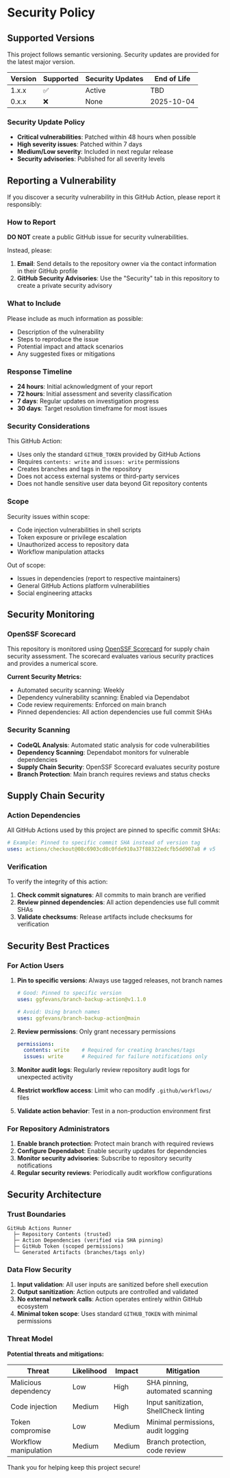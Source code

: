 # Security Policy

## Supported Versions

This project follows semantic versioning. Security updates are provided for the latest major version.

| Version | Supported          | Security Updates | End of Life |
| ------- | ------------------ | --------------- | ----------- |
| 1.x.x   | :white_check_mark: | Active          | TBD         |
| 0.x.x   | :x:                | None            | 2025-10-04  |

### Security Update Policy

- **Critical vulnerabilities**: Patched within 48 hours when possible
- **High severity issues**: Patched within 7 days
- **Medium/Low severity**: Included in next regular release
- **Security advisories**: Published for all severity levels

## Reporting a Vulnerability

If you discover a security vulnerability in this GitHub Action, please report it responsibly:

### How to Report

**DO NOT** create a public GitHub issue for security vulnerabilities.

Instead, please:

1. **Email**: Send details to the repository owner via the contact information in their GitHub profile
2. **GitHub Security Advisories**: Use the "Security" tab in this repository to create a private security advisory

### What to Include

Please include as much information as possible:

- Description of the vulnerability
- Steps to reproduce the issue
- Potential impact and attack scenarios
- Any suggested fixes or mitigations

### Response Timeline

- **24 hours**: Initial acknowledgment of your report
- **72 hours**: Initial assessment and severity classification
- **7 days**: Regular updates on investigation progress
- **30 days**: Target resolution timeframe for most issues

### Security Considerations

This GitHub Action:

- Uses only the standard `GITHUB_TOKEN` provided by GitHub Actions
- Requires `contents: write` and `issues: write` permissions
- Creates branches and tags in the repository
- Does not access external systems or third-party services
- Does not handle sensitive user data beyond Git repository contents

### Scope

Security issues within scope:
- Code injection vulnerabilities in shell scripts
- Token exposure or privilege escalation
- Unauthorized access to repository data
- Workflow manipulation attacks

Out of scope:
- Issues in dependencies (report to respective maintainers)
- General GitHub Actions platform vulnerabilities
- Social engineering attacks

## Security Monitoring

### OpenSSF Scorecard

This repository is monitored using [OpenSSF Scorecard](https://github.com/ossf/scorecard) for supply chain security assessment. The scorecard evaluates various security practices and provides a numerical score.

**Current Security Metrics:**
- Automated security scanning: Weekly
- Dependency vulnerability scanning: Enabled via Dependabot
- Code review requirements: Enforced on main branch
- Pinned dependencies: All action dependencies use full commit SHAs

### Security Scanning

- **CodeQL Analysis**: Automated static analysis for code vulnerabilities
- **Dependency Scanning**: Dependabot monitors for vulnerable dependencies  
- **Supply Chain Security**: OpenSSF Scorecard evaluates security posture
- **Branch Protection**: Main branch requires reviews and status checks

## Supply Chain Security

### Action Dependencies

All GitHub Actions used by this project are pinned to specific commit SHAs:

```yaml
# Example: Pinned to specific commit SHA instead of version tag
uses: actions/checkout@08c6903cd8c0fde910a37f88322edcfb5dd907a8 # v5
```

### Verification

To verify the integrity of this action:

1. **Check commit signatures**: All commits to main branch are verified
2. **Review pinned dependencies**: All action dependencies use full commit SHAs
3. **Validate checksums**: Release artifacts include checksums for verification

## Security Best Practices

### For Action Users

1. **Pin to specific versions**: Always use tagged releases, not branch names
   ```yaml
   # Good: Pinned to specific version
   uses: ggfevans/branch-backup-action@v1.1.0
   
   # Avoid: Using branch names
   uses: ggfevans/branch-backup-action@main
   ```

2. **Review permissions**: Only grant necessary permissions
   ```yaml
   permissions:
     contents: write    # Required for creating branches/tags
     issues: write      # Required for failure notifications only
   ```

3. **Monitor audit logs**: Regularly review repository audit logs for unexpected activity

4. **Restrict workflow access**: Limit who can modify `.github/workflows/` files

5. **Validate action behavior**: Test in a non-production environment first

### For Repository Administrators

1. **Enable branch protection**: Protect main branch with required reviews
2. **Configure Dependabot**: Enable security updates for dependencies
3. **Monitor security advisories**: Subscribe to repository security notifications
4. **Regular security reviews**: Periodically audit workflow configurations

## Security Architecture

### Trust Boundaries

```
GitHub Actions Runner
  ├─ Repository Contents (trusted)
  ├─ Action Dependencies (verified via SHA pinning)
  ├─ GitHub Token (scoped permissions)
  └─ Generated Artifacts (branches/tags only)
```

### Data Flow Security

1. **Input validation**: All user inputs are sanitized before shell execution
2. **Output sanitization**: Action outputs are controlled and validated
3. **No external network calls**: Action operates entirely within GitHub ecosystem
4. **Minimal token scope**: Uses standard `GITHUB_TOKEN` with minimal permissions

### Threat Model

**Potential threats and mitigations:**

| Threat | Likelihood | Impact | Mitigation |
|--------|------------|--------|-----------|
| Malicious dependency | Low | High | SHA pinning, automated scanning |
| Code injection | Medium | High | Input sanitization, ShellCheck linting |
| Token compromise | Low | Medium | Minimal permissions, audit logging |
| Workflow manipulation | Medium | Medium | Branch protection, code review |

Thank you for helping keep this project secure!
